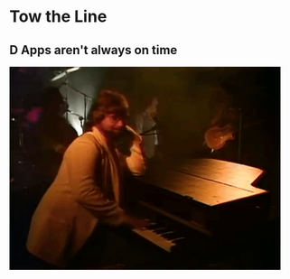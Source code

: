 # Tow the Line

## D Apps aren't always on time

![Toto playing 'Hold the Line'](hold-the-line.gif)
